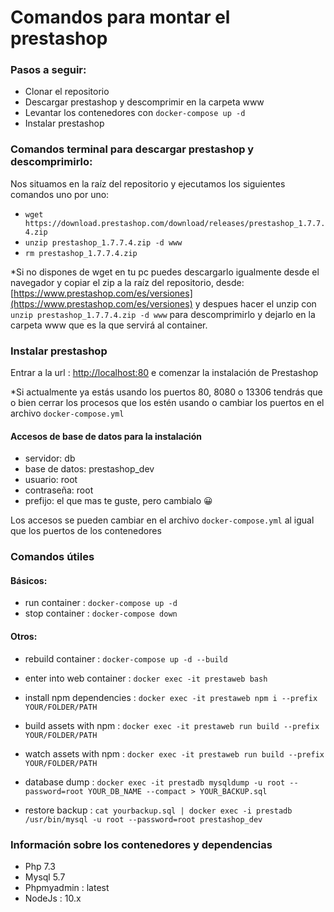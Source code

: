 # Comandos para montar el prestashop

### Pasos a seguir:
- Clonar el repositorio
- Descargar prestashop y descomprimir en la carpeta www
- Levantar los contenedores con `docker-compose up -d`
- Instalar prestashop

### Comandos terminal para descargar prestashop y descomprimirlo:

Nos situamos en la raíz del repositorio y ejecutamos los siguientes comandos uno por uno:

- `wget https://download.prestashop.com/download/releases/prestashop_1.7.7.4.zip`
- `unzip prestashop_1.7.7.4.zip -d www`
- `rm prestashop_1.7.7.4.zip`

*Si no dispones de wget en tu pc puedes descargarlo igualmente desde el navegador y copiar el zip a la raíz del repositorio, desde: [https://www.prestashop.com/es/versiones](https://www.prestashop.com/es/versiones) y despues hacer el unzip con `unzip prestashop_1.7.7.4.zip -d www` para descomprimirlo y dejarlo en la carpeta www que es la que servirá al container.

### Instalar prestashop

Entrar a la url : [http://localhost:80](http://localhost:80) e comenzar la instalación de Prestashop

*Si actualmente ya estás usando los puertos 80, 8080 o 13306 tendrás que o bien cerrar los procesos que los estén usando o cambiar los puertos en el archivo `docker-compose.yml`

#### Accesos de base de datos para la instalación

- servidor: db
- base de datos: prestashop_dev
- usuario: root
- contraseña: root
- prefijo: el que mas te guste, pero cambialo 😀

Los accesos se pueden cambiar en el archivo `docker-compose.yml` al igual que los puertos de los contenedores


### Comandos útiles

#### Básicos:

- run container : `docker-compose up -d`
- stop container : `docker-compose down`

#### Otros:

- rebuild container : `docker-compose up -d --build` 

- enter into web container : `docker exec -it prestaweb bash` 

- install npm dependencies : `docker exec -it prestaweb npm i --prefix YOUR/FOLDER/PATH` 

- build assets with npm : `docker exec -it prestaweb run build --prefix YOUR/FOLDER/PATH` 

- watch assets with npm : `docker exec -it prestaweb run build --prefix YOUR/FOLDER/PATH` 

- database dump : `docker exec -it prestadb mysqldump -u root --password=root YOUR_DB_NAME --compact > YOUR_BACKUP.sql` 

- restore backup : `cat yourbackup.sql | docker exec -i prestadb /usr/bin/mysql -u root --password=root prestashop_dev` 


### Información sobre los contenedores y dependencias

- Php 7.3
- Mysql 5.7
- Phpmyadmin : latest
- NodeJs : 10.x
